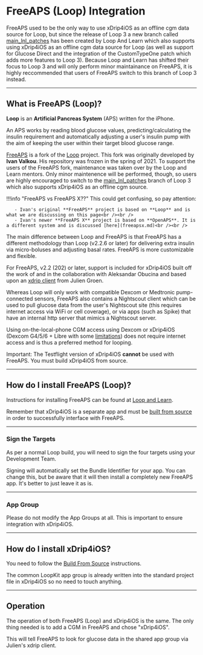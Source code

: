 # FreeAPS (Loop) Integration

FreeAPS used to be the only way to use xDrip4iOS as an offline cgm data source for Loop, but since the release of Loop 3 a new branch called [main_lnl_patches](https://www.loopandlearn.org/github-lnl-patches/) has been created by Loop And Learn which also supports using xDrip4iOS as an offline cgm data source for Loop (as well as support for Glucose Direct and the integration of the CustomTypeOne patch which adds more features to Loop 3). Because Loop and Learn has shifted their focus to Loop 3 and will only perform minor maintainance on FreeAPS, it is highly reccommended that users of FreeAPS switch to this branch of Loop 3 instead.

___
## What is FreeAPS (Loop)?

**Loop** is an **Artificial Pancreas System** (APS) written for the iPhone.

An APS works by reading blood glucose values, predicting/calculating the insulin requirement and automatically adjusting a user's insulin pump with the aim of keeping the user within their target blood glucose range.

[FreeAPS](https://www.loopandlearn.org/freeapsdoc/) is a fork of the [Loop](https://loopkit.github.io/loopdocs/) project. This fork was originally developed by **Ivan Valkou**. His repository was frozen in the spring of 2021. To support the users of the FreeAPS fork, maintenance was taken over by the Loop and Learn mentors. Only minor maintenence will be performed, though, so users are highly encouraged to switch to the [main_lnl_patches](https://www.loopandlearn.org/github-lnl-patches/) branch of Loop 3 which also supports xDrip4iOS as an offline cgm source.

!!!info "FreeAPS vs FreeAPS X??"
    This could get confusing, so pay attention:

       - Ivan's original **FreeAPS** project is based on **Loop** and is what we are discussing on this page<br /><br />
       - Ivan's newer **FreeAPS X** project is based on **OpenAPS**. It is a different system and is discussed [here](freeapsx.md)<br /><br />
  
The main difference between Loop and FreeAPS is that FreeAPS has a different methodology than Loop (v2.2.6 or later) for delivering extra insulin via micro-boluses and adjusting basal rates. FreeAPS is more customizable and flexible.

For FreeAPS, v2.2 (202) or later, support is included for xDrip4iOS built off the work of and in the collaboration with Aleksandar Obucina and based upon an [xdrip client](https://github.com/julian-groen/xdrip-client-swift) from Julien Groen.

Whereas Loop will only work with compatible Dexcom or Medtronic pump-connected sensors, FreeAPS also contains a Nightscout client which can be used to pull glucose data from the user's Nightscout site (this requires internet access via WiFi or cell coverage), or via apps (such as Spike) that have an internal http server that mimics a Nightscout server. 

Using on-the-local-phone CGM access using Dexcom or xDrip4iOS (Dexcom G4/5/6 + Libre with some [limitations](../index.md#compatible-sensors)) does not require internet access and is thus a preferred method for looping.

Important: The Testflight version of xDrip4iOS **cannot** be used with FreeAPS. You must build xDrip4iOS from source.
___
## How do I install FreeAPS (Loop)?

Instructions for installing FreeAPS can be found at [Loop and Learn](https://www.loopandlearn.org/freeapsdoc/).

Remember that xDrip4iOS is a separate app and must be [built from source](../install/build.md) in order to successfully interface with FreeAPS.

___
### Sign the Targets

As per a normal Loop build, you will need to sign the four targets using your Development Team.

Signing will automatically set the Bundle Identifier for your app. You can change this, but be aware that it will then install a completely new FreeAPS app. It's better to just leave it as is.
___
### App Group

Please do not modify the App Groups at all. This is important to ensure integration with xDrip4iOS.

___
## How do I install xDrip4iOS?

You need to follow the [Build From Source](../install/build.md) instructions.


The common LoopKit app group is already written into the standard project file in xDrip4iOS so no need to touch anything.

___
## Operation

The operation of both FreeAPS (Loop) and xDrip4iOS is the same. The only thing needed is to add a CGM in FreeAPS and chose "xDrip4iOS".

This will tell FreeAPS to look for glucose data in the shared app group via Julien's xdrip client.

</br>
